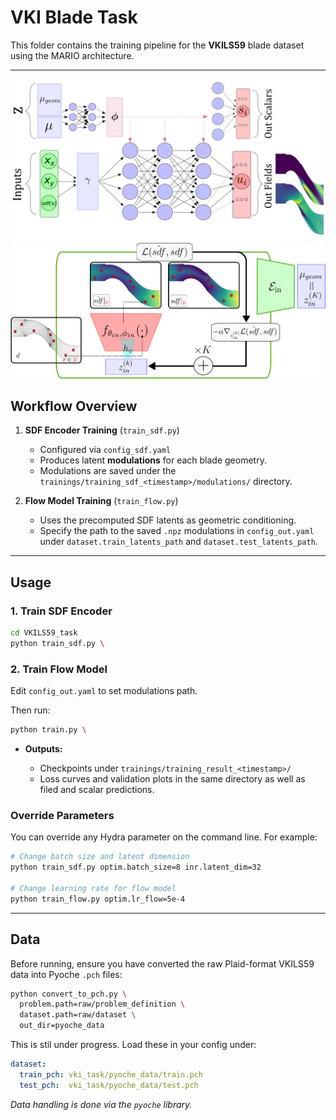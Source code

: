 # VKI Blade Task

This folder contains the training pipeline for the **VKILS59** blade dataset using the MARIO architecture.

---

![MARIO VKI](figures/mario_vki_overview-1.png)
![MARIO Encoding](figures/gemetry_encoding_mario_vki-1.png)


## Workflow Overview

1. **SDF Encoder Training** (`train_sdf.py`)

   * Configured via `config_sdf.yaml`
   * Produces latent **modulations** for each blade geometry.
   * Modulations are saved under the `trainings/training_sdf_<timestamp>/modulations/` directory.

2. **Flow Model Training** (`train_flow.py`)

   * Uses the precomputed SDF latents as geometric conditioning.
   * Specify the path to the saved `.npz` modulations in `config_out.yaml` under `dataset.train_latents_path` and  `dataset.test_latents_path`.

---

## Usage

### 1. Train SDF Encoder

```bash
cd VKILS59_task
python train_sdf.py \
```

### 2. Train Flow Model

Edit `config_out.yaml` to set modulations path.

Then run:

```bash
python train.py \

```

* **Outputs:**

  * Checkpoints under `trainings/training_result_<timestamp>/`
  * Loss curves and validation plots in the same directory as well as filed and scalar predictions.

### Override Parameters

You can override any Hydra parameter on the command line. For example:

```bash
# Change batch size and latent dimension
python train_sdf.py optim.batch_size=8 inr.latent_dim=32

# Change learning rate for flow model
python train_flow.py optim.lr_flow=5e-4
```

---

## Data

Before running, ensure you have converted the raw Plaid-format VKILS59 data into Pyoche `.pch` files:

```bash
python convert_to_pch.py \
  problem.path=raw/problem_definition \
  dataset.path=raw/dataset \
  out_dir=pyoche_data
```
This is stil under progress.
Load these in your config under:

```yaml
dataset:
  train_pch: vki_task/pyoche_data/train.pch
  test_pch:  vki_task/pyoche_data/test.pch
```

*Data handling is done via the `pyoche` library.*
